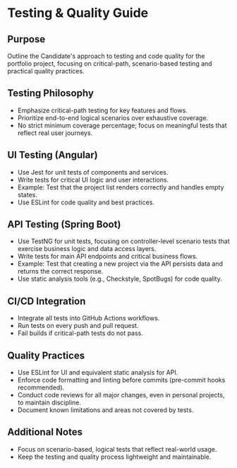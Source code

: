 
# Testing & Quality Guide

## Purpose
Outline the Candidate's approach to testing and code quality for the portfolio project, focusing on critical-path, scenario-based testing and practical quality practices.

## Testing Philosophy
- Emphasize critical-path testing for key features and flows.
- Prioritize end-to-end logical scenarios over exhaustive coverage.
- No strict minimum coverage percentage; focus on meaningful tests that reflect real user journeys.

## UI Testing (Angular)
- Use Jest for unit tests of components and services.
- Write tests for critical UI logic and user interactions.
- Example: Test that the project list renders correctly and handles empty states.
- Use ESLint for code quality and best practices.

## API Testing (Spring Boot)
- Use TestNG for unit tests, focusing on controller-level scenario tests that exercise business logic and data access layers.
- Write tests for main API endpoints and critical business flows.
- Example: Test that creating a new project via the API persists data and returns the correct response.
- Use static analysis tools (e.g., Checkstyle, SpotBugs) for code quality.

## CI/CD Integration
- Integrate all tests into GitHub Actions workflows.
- Run tests on every push and pull request.
- Fail builds if critical-path tests do not pass.

## Quality Practices
- Use ESLint for UI and equivalent static analysis for API.
- Enforce code formatting and linting before commits (pre-commit hooks recommended).
- Conduct code reviews for all major changes, even in personal projects, to maintain discipline.
- Document known limitations and areas not covered by tests.

## Additional Notes
- Focus on scenario-based, logical tests that reflect real-world usage.
- Keep the testing and quality process lightweight and maintainable.
